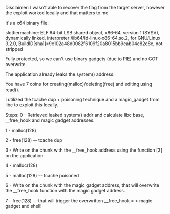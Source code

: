 Disclaimer: I wasn't able to recover the flag from the target server, however the exploit worked locally and that matters to me. 

It's a x64 binary file:

slottiermachine: ELF 64-bit LSB shared object, x86-64, version 1 (SYSV), dynamically linked, interpreter /lib64/ld-linux-x86-64.so.2, for GNU/Linux 3.2.0, BuildID[sha1]=9c102a48d0082f6109f20a8015bb9eab04c82e8c, not stripped

Fully protected, so we can't use binary gadgets (due to PIE) and no GOT overwrite.



The application already leaks the system() address.

You have 7 coins for creating(malloc)/deleting(free) and editing using read().

I utilized the tcache dup + poisoning technique and a magic_gadget from libc to exploit this locally.

Steps:
0 - Retrieved leaked system() addr and calculate libc base, __free_hook and magic gadget addresses.

1 - malloc(128)

2 - free(128) -- tcache dup

3 - Write on the chunk with the __free_hook address using the function [3] on the application.

4 - malloc(128)

5 - malloc(128) -- tcache poisoned

6 - Write on the chunk with the magic gadget address, that will overwrite the __free_hook function with the magic gadget address.

7 - free(128) -- that will trigger the overwritten __free_hook = > magic gadget and shell!



